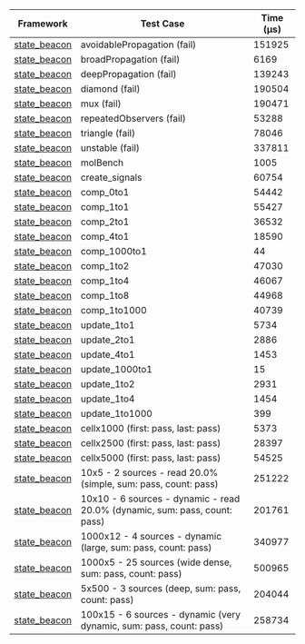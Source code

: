 | Framework | Test Case | Time (μs) |
| --- | --- | --- |
| [state_beacon](https://github.com/jinyus/dart_beacon) | avoidablePropagation (fail) | 151925 |
| [state_beacon](https://github.com/jinyus/dart_beacon) | broadPropagation (fail) | 6169 |
| [state_beacon](https://github.com/jinyus/dart_beacon) | deepPropagation (fail) | 139243 |
| [state_beacon](https://github.com/jinyus/dart_beacon) | diamond (fail) | 190504 |
| [state_beacon](https://github.com/jinyus/dart_beacon) | mux (fail) | 190471 |
| [state_beacon](https://github.com/jinyus/dart_beacon) | repeatedObservers (fail) | 53288 |
| [state_beacon](https://github.com/jinyus/dart_beacon) | triangle (fail) | 78046 |
| [state_beacon](https://github.com/jinyus/dart_beacon) | unstable (fail) | 337811 |
| [state_beacon](https://github.com/jinyus/dart_beacon) | molBench | 1005 |
| [state_beacon](https://github.com/jinyus/dart_beacon) | create_signals | 60754 |
| [state_beacon](https://github.com/jinyus/dart_beacon) | comp_0to1 | 54442 |
| [state_beacon](https://github.com/jinyus/dart_beacon) | comp_1to1 | 55427 |
| [state_beacon](https://github.com/jinyus/dart_beacon) | comp_2to1 | 36532 |
| [state_beacon](https://github.com/jinyus/dart_beacon) | comp_4to1 | 18590 |
| [state_beacon](https://github.com/jinyus/dart_beacon) | comp_1000to1 | 44 |
| [state_beacon](https://github.com/jinyus/dart_beacon) | comp_1to2 | 47030 |
| [state_beacon](https://github.com/jinyus/dart_beacon) | comp_1to4 | 46067 |
| [state_beacon](https://github.com/jinyus/dart_beacon) | comp_1to8 | 44968 |
| [state_beacon](https://github.com/jinyus/dart_beacon) | comp_1to1000 | 40739 |
| [state_beacon](https://github.com/jinyus/dart_beacon) | update_1to1 | 5734 |
| [state_beacon](https://github.com/jinyus/dart_beacon) | update_2to1 | 2886 |
| [state_beacon](https://github.com/jinyus/dart_beacon) | update_4to1 | 1453 |
| [state_beacon](https://github.com/jinyus/dart_beacon) | update_1000to1 | 15 |
| [state_beacon](https://github.com/jinyus/dart_beacon) | update_1to2 | 2931 |
| [state_beacon](https://github.com/jinyus/dart_beacon) | update_1to4 | 1454 |
| [state_beacon](https://github.com/jinyus/dart_beacon) | update_1to1000 | 399 |
| [state_beacon](https://github.com/jinyus/dart_beacon) | cellx1000 (first: pass, last: pass) | 5373 |
| [state_beacon](https://github.com/jinyus/dart_beacon) | cellx2500 (first: pass, last: pass) | 28397 |
| [state_beacon](https://github.com/jinyus/dart_beacon) | cellx5000 (first: pass, last: pass) | 54525 |
| [state_beacon](https://github.com/jinyus/dart_beacon) | 10x5 - 2 sources - read 20.0% (simple, sum: pass, count: pass) | 251222 |
| [state_beacon](https://github.com/jinyus/dart_beacon) | 10x10 - 6 sources - dynamic - read 20.0% (dynamic, sum: pass, count: pass) | 201761 |
| [state_beacon](https://github.com/jinyus/dart_beacon) | 1000x12 - 4 sources - dynamic (large, sum: pass, count: pass) | 340977 |
| [state_beacon](https://github.com/jinyus/dart_beacon) | 1000x5 - 25 sources (wide dense, sum: pass, count: pass) | 500965 |
| [state_beacon](https://github.com/jinyus/dart_beacon) | 5x500 - 3 sources (deep, sum: pass, count: pass) | 204044 |
| [state_beacon](https://github.com/jinyus/dart_beacon) | 100x15 - 6 sources - dynamic (very dynamic, sum: pass, count: pass) | 258734 |
